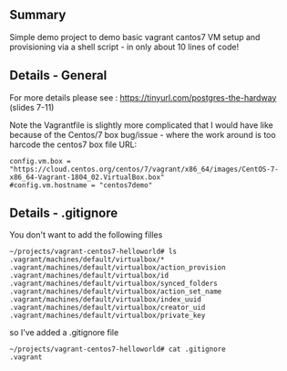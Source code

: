 ## Summary

Simple demo project to demo basic vagrant cantos7 VM setup and provisioning via a shell script - in only about 10 lines of code! 

## Details - General

For more details please see : https://tinyurl.com/postgres-the-hardway (slides 7-11)

Note the Vagrantfile is slightly more complicated that I would have like because of the Centos/7 box bug/issue - where the work around is too harcode the centos7 box file URL: 

```
config.vm.box = "https://cloud.centos.org/centos/7/vagrant/x86_64/images/CentOS-7-x86_64-Vagrant-1804_02.VirtualBox.box"
#config.vm.hostname = "centos7demo"
```

## Details - .gitignore

You don't want to add the following filles 

```
~/projects/vagrant-centos7-helloworld# ls .vagrant/machines/default/virtualbox/*
.vagrant/machines/default/virtualbox/action_provision	.vagrant/machines/default/virtualbox/id			.vagrant/machines/default/virtualbox/synced_folders
.vagrant/machines/default/virtualbox/action_set_name	.vagrant/machines/default/virtualbox/index_uuid
.vagrant/machines/default/virtualbox/creator_uid	.vagrant/machines/default/virtualbox/private_key
```

so I've added a .gitignore file

```
~/projects/vagrant-centos7-helloworld# cat .gitignore
.vagrant
```


